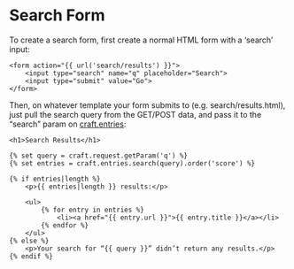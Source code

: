 # Search Form

To create a search form, first create a normal HTML form with a ‘search’ input:

```twig
<form action="{{ url('search/results') }}">
    <input type="search" name="q" placeholder="Search">
    <input type="submit" value="Go">
</form>
```

Then, on whatever template your form submits to (e.g. search/results.html), just pull the search query from the GET/POST data, and pass it to the “search” param on [craft.entries](../querying-elements/craft-entries.md):

```twig
<h1>Search Results</h1>

{% set query = craft.request.getParam('q') %}
{% set entries = craft.entries.search(query).order('score') %}

{% if entries|length %}
    <p>{{ entries|length }} results:</p>

    <ul>
        {% for entry in entries %}
            <li><a href="{{ entry.url }}">{{ entry.title }}</a></li>
        {% endfor %}
    </ul>
{% else %}
    <p>Your search for “{{ query }}” didn’t return any results.</p>
{% endif %}
```

